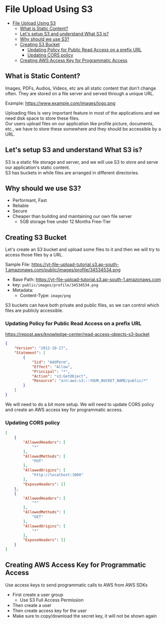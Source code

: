 
# File Upload Using S3

- [File Upload Using S3](#file-upload-using-s3)
  - [What is Static Content?](#what-is-static-content)
  - [Let's setup S3 and understand What S3 is?](#lets-setup-s3-and-understand-what-s3-is)
  - [Why should we use S3?](#why-should-we-use-s3)
  - [Creating S3 Bucket](#creating-s3-bucket)
    - [Updating Policy for Public Read Access on a prefix URL](#updating-policy-for-public-read-access-on-a-prefix-url)
    - [Updating CORS policy](#updating-cors-policy)
  - [Creating AWS Access Key for Programmatic Access](#creating-aws-access-key-for-programmatic-access)


## What is Static Content?

Images, PDFs, Audios, Videos, etc are all static content that don’t change often. They are stored on a file server and served through a unique URL.

Example: https://www.example.com/images/logo.png

Uploading files is very important feature in most of the applications and we need disk space to store these files.  
Our users upload files on our application like profile picture, documents, etc., we have to store these somewhere and they should be accessible by a URL.  

## Let's setup S3 and understand What S3 is? 

S3 is a static file storage and server, and we will use S3 to store and serve our application's static content.  
S3 has buckets in while files are arranged in different directories.

## Why should we use S3?
* Performant, Fast
* Reliable
* Secure
* Cheaper than building and maintaining our own file server
  * 5GB storage free under 12 Months Free-Tier

## Creating S3 Bucket

Let's create an S3 bucket and upload some files to it and then we will try to access those files by a URL.

Sample File: https://yt-file-upload-tutorial.s3.ap-south-1.amazonaws.com/public/images/profile/34534534.png 

- Base Path: https://yt-file-upload-tutorial.s3.ap-south-1.amazonaws.com
- key: `public/images/profile/34534534.png`
- Metadata: 
  - Content-Type: `image/png`

S3 buckets can have both private and public files, so we can control which files are publicly accessible.

### Updating Policy for Public Read Access on a prefix URL

https://repost.aws/knowledge-center/read-access-objects-s3-bucket


```json
{
    "Version": "2012-10-17",
    "Statement": [
        {
            "Sid": "AddPerm",
            "Effect": "Allow",
            "Principal": "*",
            "Action": "s3:GetObject",
            "Resource": "arn:aws:s3:::YOUR_BUCKET_NAME/public/*"
        }
    ]
}
```

We will need to do a bit more setup. We will need to update CORS policy and create an AWS access key for programmatic access.

### Updating CORS policy

```json
[
    {
        "AllowedHeaders": [
            "*"
        ],
        "AllowedMethods": [
            "PUT"
        ],
        "AllowedOrigins": [
            "http://localhost:3000"
        ],
        "ExposeHeaders": []
    },
    {
        "AllowedHeaders": [
            "*"
        ],
        "AllowedMethods": [
            "GET"
        ],
        "AllowedOrigins": [
            "*"
        ],
        "ExposeHeaders": []
    }
]
```

## Creating AWS Access Key for Programmatic Access

Use access keys to send programmatic calls to AWS from AWS SDKs

- First create a user group
  - Use S3 Full Access Permission
- Then create a user
- Then create access key for the user
- Make sure to copy/download the secret key, it will not be shown again

